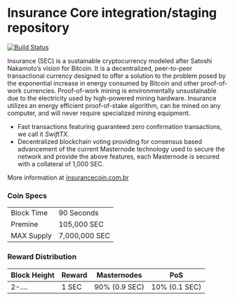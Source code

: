 Insurance Core integration/staging repository
=================================================
[![Build Status](https://travis-ci.org/laurobeleche/Ensurance.svg?branch=master)](https://travis-ci.org/laurobeleche/Ensurance)

Insurance (SEC) is a sustainable cryptocurrency modeled after Satoshi Nakamoto’s vision for Bitcoin. It is a decentralized, peer-to-peer transactional currency designed to offer a solution to the problem posed by the exponential increase in energy consumed by Bitcoin and other proof-of-work currencies. Proof-of-work mining is environmentally unsustainable due to the electricity used by high-powered mining hardware. Insurance utilizes an energy efficient proof-of-stake algorithm, can be mined on any computer, and will never require specialized mining equipment.

- Fast transactions featuring guaranteed zero confirmation transactions, we call it _SwiftTX_.
- Decentralized blockchain voting providing for consensus based advancement of the current Masternode
  technology used to secure the network and provide the above features, each Masternode is secured
  with a collateral of 1,000 SEC.

More information at [insurancecoin.com.br](http://www.insurancecoin.com.br)

### Coin Specs

|                             |                 |
|-----------------------------|-----------------|
| Block Time                  | 90 Seconds      |
| Premine                     | 105,000 SEC     |
| MAX Supply                  | 7,000,000 SEC   |

### Reward Distribution

| **Block Height**  | **Reward** | **Masternodes**  | **PoS**          |
|-------------------|------------|------------------|------------------|
| 2-....          | 1 SEC      | 90% (0.9 SEC)    | 10% (0.1 SEC)    |